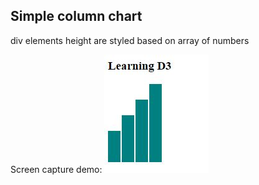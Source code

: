 ## Simple column chart

div elements height are styled based on array of numbers

Screen capture demo:
![image](https://raw.githubusercontent.com/LiviuLvu/d3-learning-data-visualisation/master/chapter6-simple-column-chart/d3-column-chart.jpg)
